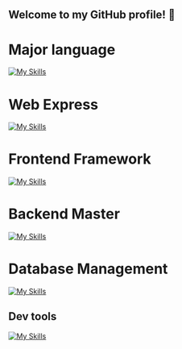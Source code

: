 ## Welcome to my GitHub profile! 👋

<!--
**Teymur-Babayev/Teymur-Babayev** is a ✨ _special_ ✨ repository because its `README.md` (this file) appears on your GitHub profile.

Here are some ideas to get you started:

- 🔭 I’m currently working on ...
- 🌱 I’m currently learning ...
- 👯 I’m looking to collaborate on ...
- 🤔 I’m looking for help with ...
- 💬 Ask me about ...
- 📫 How to reach me: ...
- 😄 Pronouns: ...
- ⚡ Fun fact: ...
-->

# Major language #
[![My Skills](https://skillicons.dev/icons?i=cpp,cs,python)](https://skillicons.dev)

# Web Express #
[![My Skills](https://skillicons.dev/icons?i=js,jquery,html,css,bootstrap,sass)](https://skillicons.dev)

# Frontend Framework #
[![My Skills](https://skillicons.dev/icons?i=vue,vuetify,nuxtjs,vite)](https://skillicons.dev)

# Backend Master #
[![My Skills](https://skillicons.dev/icons?i=aws,nodejs,dotnet,laravel,npm,yarn)](https://skillicons.dev)

# Database Management #
[![My Skills](https://skillicons.dev/icons?i=mongodb,mysql)](https://skillicons.dev)

## Dev tools ##
[![My Skills](https://skillicons.dev/icons?i=vscode,visualstudio,atom,anaconda)](https://skillicons.dev)
<!---
howcode501/howcode501 is a ✨ special ✨ repository because its `README.md` (this file) appears on your GitHub profile.
You can click the Preview link to take a look at your changes.
--->
